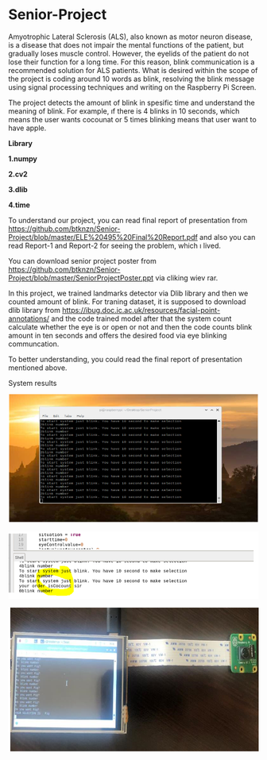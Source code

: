 # Senior-Project
Amyotrophic Lateral Sclerosis (ALS), also known as motor neuron disease, is a disease that does not impair the mental functions of the patient, but gradually loses muscle control. However, the eyelids of the patient do not lose their function for a long time. For this reason, blink communication is a recommended solution for ALS patients. What is desired within the scope of the project is coding around 10 words as blink, resolving the blink message using signal processing techniques and writing on the Raspberry Pi Screen. 

The project detects the amount of blink in spesific time and understand the meaning of blink. For example, ıf there is 4 blinks in 10 seconds, which means the user wants cocounat or 5 times blinking means that user want to have apple.

<b>Library</b> 

<b>1.numpy</b>

<b>2.cv2</b>

<b>3.dlib</b> 

<b>4.time</b>

To understand our project, you can read final report of presentation from https://github.com/btknzn/Senior-Project/blob/master/ELE%20495%20Final%20Report.pdf and also you can read Report-1 and Report-2 for seeing the problem, which ı lived. 

You can download senior project poster from https://github.com/btknzn/Senior-Project/blob/master/SeniorProjectPoster.ppt via cliking wiev rar.

 In this project, we trained landmarks detector via Dlib library and then we counted amount of blink. For traning dataset, it is supposed to download dlib library from https://ibug.doc.ic.ac.uk/resources/facial-point-annotations/ and the code trained model after that the system count calculate whether the eye is or open or not and then the code counts blink amount in ten seconds and offers the desired food via eye blinking communcation.
 
 To better understanding, you could read the final report of presentation mentioned above.
 
 System results
 
 
 ![alt text](https://github.com/btknzn/Senior-Project/blob/master/systemoutput1.PNG)
 
 
 ![alt text](https://github.com/btknzn/Senior-Project/blob/master/systemoutput2.PNG)
 
 
 ![alt text](https://github.com/btknzn/Senior-Project/blob/master/systemoutput3.PNG)


